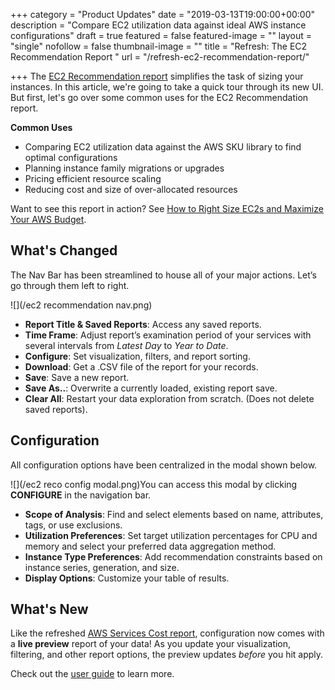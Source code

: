 +++
category = "Product Updates"
date = "2019-03-13T19:00:00+00:00"
description = "Compare EC2 utilization data against ideal AWS instance configurations"
draft = true
featured = false
featured-image = ""
layout = "single"
nofollow = false
thumbnail-image = ""
title = "Refresh: The EC2 Recommendation Report "
url = "/refresh-ec2-recommendation-report/"

+++
The [EC2 Recommendation report](https://docs.metricly.com/reports/reports-ec2-recommendations/ "EC2 Recommendation report") simplifies the task of sizing your instances. In this article, we're going to take a quick tour through its new UI. But first, let's go over some common uses for the EC2 Recommendation report.

**Common Uses**

* Comparing EC2 utilization data against the AWS SKU library to find optimal configurations
* Planning instance family migrations or upgrades
* Pricing efficient resource scaling
* Reducing cost and size of over-allocated resources

Want to see this report in action? See [How to Right Size EC2s and Maximize Your AWS Budget](https://www.metricly.com/right-size-aws-ec2/ "How to Right Size EC2s and Maximize Your AWS Budget").

## What's Changed

The Nav Bar has been streamlined to house all of your major actions. Let’s go through them left to right.

![](/ec2 recommendation nav.png)

* **Report Title & Saved Reports**: Access any saved reports.
* **Time Frame**: Adjust report’s examination period of your services with several intervals from _Latest Day_ to _Year to Date_.
* **Configure**: Set visualization, filters, and report sorting.
* **Download**: Get a .CSV file of the report for your records.
* **Save**: Save a new report.
* **Save As..**: Overwrite a currently loaded, existing report save.
* **Clear All**: Restart your data exploration from scratch. (Does not delete saved reports).

## Configuration

All configuration options have been centralized in the modal shown below.

![](/ec2 reco config modal.png)You can access this modal by clicking **CONFIGURE** in the navigation bar.

* **Scope of Analysis**: Find and select elements based on name, attributes, tags, or use exclusions.
* **Utilization Preferences**: Set target utilization percentages for CPU and memory and select your preferred data aggregation method.
* **Instance Type Preferences**: Add recommendation constraints based on instance series, generation, and size.
* **Display Options**: Customize your table of results.

## What's New

Like the refreshed [AWS Services Cost report](https://docs.metricly.com/reports/reports-aws-services-cost/ "AWS Services Cost report"), configuration now comes with a **live preview** report of your data! As you update your visualization, filtering, and other report options, the preview updates _before_ you hit apply.

Check out the [user guide](https://docs.metricly.com/reports/reports-ec2-recommendations/ "EC2 Recommendation report user guide") to learn more.